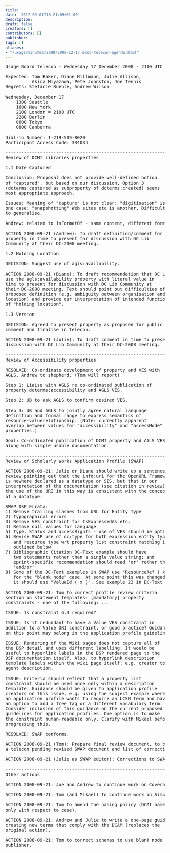 ```yaml
---
title: 
date: '2017-09-01T16:21:09+01:00'
description: 
draft: false
creators: []
contributors: []
publisher: 
tags: []
aliases:
- "/usage/minutes/2008/2008-12-17.dcub-telecon-agenda.html"
---
```


<pre>
Usage Board telecon - Wednesday 17 December 2008 - 2100 UTC

Expected: Tom Baker, Diane Hillmann, Julie Allison, 
          Akira Miyazawa, Pete Johnston, Joe Tennis
Regrets: Stefanie Ruehle, Andrew Wilson

Wednesday, December 17
    1300 Seattle
    1600 New York
    2100 London = 2100 UTC
    2200 Berlin
    0600 Tokyo
    0800 Canberra 

Dial-in Number: 1-219-509-8020
Participant Access Code: 334034

----------------------------------------------------------------------
Review of DCMI Libraries properties

1.1 Date Captured

Conclusion: Proposal does not provide well-defined notion
of "captured", but based on our discussion, Option 3
(dcterms:captured as subproperty of dcterms:created) seems
most appropriate approach.

Issues: Meaning of "capture" is not clear: "digitisation" is
one case; "snapshotting" Web sites etc is another. Difficult
to generalise.

Andrew: related to isFormatOf - same content, different format.

ACTION 2008-09-21 (Andrew): To draft definition/comment for proposed
property in time to present for discussion with DC Lib
Community at their DC-2008 meeting.

1.2 Holding Location

DECISION: Suggest use of agls:availability.

ACTION 2008-09-21 (Diane): To draft recommendation that DC Lib community
use the agls:availability property with literal value in
time to present for discussion with DC Lib Community at
their DC-2008 meeting. Text should point out difficulties of
proposed definition (e.g. ambiguity between organisation and
location) and provide our interpretation of intended function
of "holding location".

1.3 Version

DECISION: Agreed to present property as proposed for public
comment and finalise in telecon.

ACTION 2008-09-21 (Julie): To draft comment in time to present for
discussion with DC Lib Community at their DC-2008 meeting.

----------------------------------------------------------------------
Review of Accessibility properties

RESOLVED: Co-ordinate development of property and VES with
AGLS. Andrew to shepherd. (Tom will report)

Step 1: Liaise with AGLS re co-ordinated publication of
property dcterms:accessibility and AGLS VES.

Step 2: UB to ask AGLS to confirm desired VES.

Step 3: UB and AGLS to jointly agree natural language
definition and formal range to express semantics of
resource-valuerelationship. (Note: currently apparent
overlap between values for "accessibility" and "accessMode"
properties.)

Goal: Co-ordinated publication of DCMI property and AGLS VES
along with simple usable documentation.

----------------------------------------------------------------------
Review of Scholarly Works Application Profile (SWAP)

ACTION 2008-09-21: Julie or Diane should write up a sentence for the
review pointing out that the info:uri for the OpenURL Framework
is nowhere declared as a datatype or SES, but that in our
interpretation of the documentation (see citation in review)
the use of the URI in this way is consistent with the concept
of a datatype.

SWAP DSP Errata:
1) Remove trailing slashes from URL for Entity Type
2) Typographical errors
3) Remove VES constraint for IsExpressedAs etc.
4) Remove null values for Language
5) Type, Status and accessRights - use of VES should be optional
6) Revise SWAP use of dc:type for both expression entity type
   and resource type wrt property list constraint matching issue
   outlined below
7) Bibliographic Citation DC-Text example should have
   two statements rather than a single value string; and
   eprint-specific recommendation should read 'or' rather than
   'and/or'
8) Some of the DC-Text examples in SWAP use "ResourceRef ( x )"
   for the "blank node" case. At some point this was changed in DC-Text;
   it should use "ValueId ( x )". See example 23 in DC-Text spec.

ACTION 2008-09-21: Tom to correct profile review criteria
section on statement templates: [mandatory] property
constraints - one of the following: ...

ISSUE: Is constraint 6.3 required?

ISSUE: Is it redundant to have a Value VES constraint in
addition to a Value URI constraint, or good practice? Guidance
on this point may belong in the application profile guidelines.

ISSUE: Rendering of the Wiki pages does not capture all of
the DSP detail and uses different labelling. It would be
useful to hyperlink labels in the DSP rendered page to the
DSP documentation itself. Also, to hyperlink description
template labels within the wiki page itself, e.g. creator to
agent description.

ISSUE: Criteria should reflect that a property list
constraint should be used once only within a description
template. Guidance should be given to application profile
creators on this issue, e.g. using the subject example where
an application profile wants to require an LCSH term and have
an option to add a free tag or a different vocabulary term.
Consider inclusion of this guidance on the current proposed
guidelines for application profiles. One option is to make
the constraint human-readable only. Clarify with Mikael before
progressing this.

RESOLVED: SWAP conforms.

ACTION 2008-09-21 (Tom): Prepare final review document, to be finalised on
a telecon pending revised SWAP document and list of corrections.

ACTION 2008-09-21 (Julie as SWAP editor): Corrections to SWAP (as above).

----------------------------------------------------------------------
Other actions

ACTION 2008-09-21: Joe and Andrew to continue work on Coverage.

ACTION 2008-09-21: Tom (and Mikael) to continue work on Simple Dublin Core.

ACTION 2008-09-21: Tom to amend the naming policy (DCMI names should not differ
only with respect to case).

ACTION 2008-09-21: Andrew and Julie to write a one-page guideline on
creating new terms that comply with the DCAM (replaces the
original action).

ACTION 2008-09-21: Tom to correct schemas to use blank node with 
publisher.

</pre>
